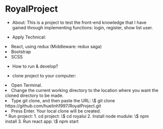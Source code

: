 # RoyalProject

- About: This is a project to test the front-end knowledge that I have gained through implementing functions: login, register, show list user.

- Apply Technical:

<li>React, using redux (Middleware: redux saga)</li>
<li>Bootstrap</li>
<li>SCSS</li>

- How to run & develop?

* clone project to your computer:
<li>Open Terminal.</li>
<li>Change the current working directory to the location where you want the cloned directory to be made.</li>
<li>Type git clone, and then paste the URL: \$ git clone https://github.com/huelinh1997/RoyalProject.git</li>
<li>Press Enter. Your local clone will be created.</li>
* Run project:
  1. cd project: \$ cd royalui
  2. Install node mudule: \$ npm install
  3. Run react app: \$ npm start

